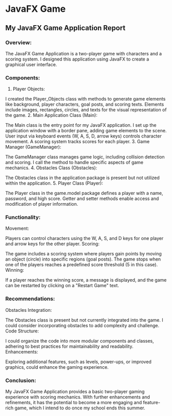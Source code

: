 # JavaFX Game
## My JavaFX Game Application Report

### Overview:

The JavaFX Game Application is a two-player game with characters and a scoring system. I designed this application using JavaFX to create a graphical user interface.

### Components:

1. Player Objects:

I created the Player_Objects class with methods to generate game elements like background, player characters, goal posts, and scoring texts.
Elements include images, rectangles, circles, and texts for the visual representation of the game.
2. Main Application Class (Main):

The Main class is the entry point for my JavaFX application.
I set up the application window with a border pane, adding game elements to the scene.
User input via keyboard events (W, A, S, D, arrow keys) controls character movement.
A scoring system tracks scores for each player.
3. Game Manager (GameManager):

The GameManager class manages game logic, including collision detection and scoring.
I call the method to handle specific aspects of game mechanics.
4. Obstacles Class (Obstacles):

The Obstacles class in the application package is present but not utilized within the application.
5. Player Class (Player):

The Player class in the game.model package defines a player with a name, password, and high score.
Getter and setter methods enable access and modification of player information.
### Functionality:

Movement:

Players can control characters using the W, A, S, and D keys for one player and arrow keys for the other player.
Scoring:

The game includes a scoring system where players gain points by moving an object (circle) into specific regions (goal posts).
The game stops when one of the players reaches a predefined score threshold (5 in this case).
Winning:

If a player reaches the winning score, a message is displayed, and the game can be restarted by clicking on a "Restart Game" text.
### Recommendations:

Obstacles Integration:

The Obstacles class is present but not currently integrated into the game. I could consider incorporating obstacles to add complexity and challenge.
Code Structure:

I could organize the code into more modular components and classes, adhering to best practices for maintainability and readability.
Enhancements:

Exploring additional features, such as levels, power-ups, or improved graphics, could enhance the gaming experience.
### Conclusion:

My JavaFX Game Application provides a basic two-player gaming experience with scoring mechanics. With further enhancements and refinements, it has the potential to become a more engaging and feature-rich game, which I intend to do once my school ends this summer.

